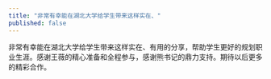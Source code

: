 ```yaml
---
title: "非常有幸能在湖北大学给学生带来这样实在、"
published: false
---
```

非常有幸能在湖北大学给学生带来这样实在、有用的分享，帮助学生更好的规划职业生涯。感谢王薇的精心准备和全程参与，感谢熊书记的鼎力支持。期待以后更多的精彩合作。